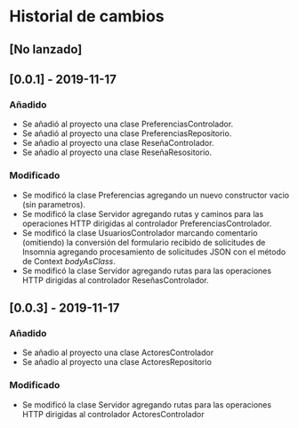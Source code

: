 ﻿# Historial de cambios

## [No lanzado] 

## [0.0.1] - 2019-11-17
### Añadido
- Se añadió al proyecto una clase PreferenciasControlador.
- Se añadió al proyecto una clase PreferenciasRepositorio. 
- Se añadio al proyecto una clase ReseñaControlador.
- Se añadio al proyecto una clase ReseñaResositorio.

### Modificado
- Se modificó la clase Preferencias agregando un nuevo constructor vacio (sin parametros).
- Se modificó la clase Servidor agregando rutas y caminos para las operaciones HTTP dirigidas al controlador PreferenciasControlador.
- Se modificó la clase UsuariosControlador marcando comentario (omitiendo) la conversión del formulario recibido de solicitudes de Insomnia agregando procesamiento de solicitudes JSON con el método de Context *bodyAsClass*.
- Se modificó la clase Servidor agregando rutas para las operaciones HTTP dirigidas al controlador ReseñasControlador.

## [0.0.3] - 2019-11-17
### Añadido
- Se añadio al proyecto una clase ActoresControlador
- Se añadio al proyecto una clase ActoresRepositorio	
### Modificado
- Se modificó la clase Servidor agregando rutas para las operaciones HTTP dirigidas al controlador ActoresControlador
